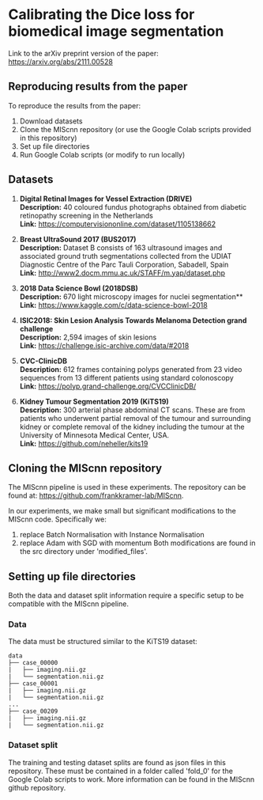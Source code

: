 # Calibrating the Dice loss for biomedical image segmentation

Link to the arXiv preprint version of the paper: https://arxiv.org/abs/2111.00528

## Reproducing results from the paper
To reproduce the results from the paper:
1. Download datasets
2. Clone the MIScnn repository (or use the Google Colab scripts provided in this repository)
3. Set up file directories
4. Run Google Colab scripts (or modify to run locally)

## Datasets
1. **Digital Retinal Images for Vessel Extraction (DRIVE)** \
**Description:** 40 coloured fundus photographs obtained from diabetic retinopathy screening in the Netherlands \
**Link:** https://computervisiononline.com/dataset/1105138662

2. **Breast UltraSound 2017 (BUS2017)** \
**Description:** Dataset B consists of 163 ultrasound images and associated ground truth segmentations collected from the UDIAT Diagnostic Centre of the Parc Tauli Corporation, Sabadell, Spain \
**Link:** http://www2.docm.mmu.ac.uk/STAFF/m.yap/dataset.php

3. **2018 Data Science Bowl (2018DSB)** \
**Description:** 670 light microscopy images for nuclei segmentation** \
**Link:** https://www.kaggle.com/c/data-science-bowl-2018

4. **ISIC2018: Skin Lesion Analysis Towards Melanoma Detection grand challenge** \
**Description:** 2,594 images of skin lesions \
**Link:** https://challenge.isic-archive.com/data/#2018

5. **CVC-ClinicDB** \
**Description:**  612 frames containing polyps generated from 23 video sequences from 13 different patients using standard colonoscopy \
**Link:** https://polyp.grand-challenge.org/CVCClinicDB/

6. **Kidney Tumour Segmentation 2019 (KiTS19)** \
**Description:** 300 arterial phase abdominal CT scans. These are from patients who underwent partial removal of the tumour and surrounding kidney or complete removal of the kidney including the tumour at the University of Minnesota Medical Center, USA. \
**Link:** https://github.com/neheller/kits19

## Cloning the MIScnn repository
The MIScnn pipeline is used in these experiments. The repository can be found at: https://github.com/frankkramer-lab/MIScnn. 

In our experiments, we make small but significant modifications to the MIScnn code. Specifically we:
1. replace Batch Normalisation with Instance Normalisation
2. replace Adam with SGD with momentum
Both modifications are found in the src directory under 'modified_files'.

## Setting up file directories
Both the data and dataset split information require a specific setup to be compatible with the MIScnn pipeline. 

### Data
The data must be structured similar to the KiTS19 dataset:
```
data
├── case_00000
|   ├── imaging.nii.gz
|   └── segmentation.nii.gz
├── case_00001
|   ├── imaging.nii.gz
|   └── segmentation.nii.gz
...
├── case_00209
|   ├── imaging.nii.gz
|   └── segmentation.nii.gz
```

### Dataset split
The training and testing dataset splits are found as json files in this repository. These must be contained in a folder called 'fold_0' for the Google Colab scripts to work. More information can be found in the MIScnn github repository.
